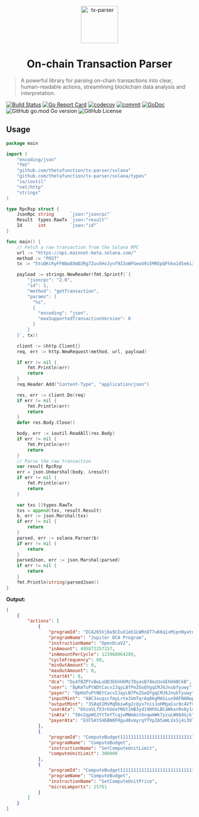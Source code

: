 <p align="center">
<img src="https://www.jeffro.io/assets/wiki/tx-parser/whale.png" alt="tx-parser" width="100">
</p>
<h1 align="center">On-chain Transaction Parser</h1>

> A powerful library for parsing on-chain transactions into clear, human-readable actions, streamlining blockchain data analysis and interpretation.

[![Build Status](https://github.com/thetafunction/tx-parser/workflows/tests/badge.svg)](https://github.com/thetafunction/tx-parser/actions)
[![Go Report Card](https://goreportcard.com/badge/github.com/thetafunction/tx-parser)](https://goreportcard.com/report/github.com/thetafunction/tx-parser)
[![codecov](https://codecov.io/github/0xjeffro/tx-parser/graph/badge.svg?token=1VPAKE8N6P)](https://codecov.io/github/0xjeffro/tx-parser)
[![commit](https://img.shields.io/github/last-commit/0xjeffro/tx-parser)](https://github.com/thetafunction/tx-parser/commits/master)
[![GoDoc](https://pkg.go.dev/badge/github.com/thetafunction/tx-parser?status.svg)](https://pkg.go.dev/github.com/thetafunction/tx-parser@v1.0.0?tab=doc)
![GitHub go.mod Go version](https://img.shields.io/github/go-mod/go-version/0xjeffro/tx-parser)
![GitHub License](https://img.shields.io/github/license/0xjeffro/tx-parser)

## Usage

```go
package main

import (
	"encoding/json"
	"fmt"
	"github.com/thetafunction/tx-parser/solana"
	"github.com/thetafunction/tx-parser/solana/types"
	"io/ioutil"
	"net/http"
	"strings"
)

type RpcRsp struct {
	JsonRpc string      `json:"jsonrpc"`
	Result  types.RawTx `json:"result"`
	Id      int         `json:"id"`
}

func main() { 
	// Fetch a raw transaction from the Solana RPC 
	url := "https://api.mainnet-beta.solana.com/"
	method := "POST"
	tx := "5tuQKcRyFFNQw8XmD2Rg7ZuvXHxJynf9Z3oWFGewU9i5MREpQFhko1d5e6i3z15DqngcRGsXNBtpDvqc5EToAaRd"

	payload := strings.NewReader(fmt.Sprintf(`{
		"jsonrpc": "2.0",
		"id": 1,
		"method": "getTransaction",
		"params": [
		  "%s",
		  {
			"encoding": "json",
			"maxSupportedTransactionVersion": 0
		  }
		]
	}`, tx))

	client := &http.Client{}
	req, err := http.NewRequest(method, url, payload)

	if err != nil {
		fmt.Println(err)
		return
	}
	req.Header.Add("Content-Type", "application/json")

	res, err := client.Do(req)
	if err != nil {
		fmt.Println(err)
		return
	}
	defer res.Body.Close()

	body, err := ioutil.ReadAll(res.Body)
	if err != nil {
		fmt.Println(err)
		return
	}
	// Parse the raw transaction
	var result RpcRsp
	err = json.Unmarshal(body, &result)
	if err != nil {
		fmt.Println(err)
		return
	}

	var txs []types.RawTx
	txs = append(txs, result.Result)
	b, err := json.Marshal(txs)
	if err != nil {
		return
	}
	parsed, err := solana.Parser(b)
	if err != nil {
		return
	}
	parsedJson, err := json.Marshal(parsed)
	if err != nil {
		return
	}
	fmt.Println(string(parsedJson))
}
```

**Output:**

```json
[
    {
        "actions": [
            {
                "programId": "DCA265Vj8a9CEuX1eb1LWRnDT7uK6q1xMipnNyatn23M",
                "programName": "Jupiter DCA Program",
                "instructionName": "OpenDcaV2",
                "inAmount": 495872257157,
                "inAmountPerCycle": 123968064289,
                "cycleFrequency": 60,
                "minOutAmount": 0,
                "maxOutAmount": 0,
                "startAt": 0,
                "dca": "Dy4fBZPYvBwLoUD3EbhHGMz7DyasB74mzUxGEhH4BCkB",
                "user": "8pKmTuPtNDtCacv2JqyLBfPeZGoQYgqCMJ6Jnubfyuwy",
                "payer": "8pKmTuPtNDtCacv2JqyLBfPeZGoQYgqCMJ6Jnubfyuwy",
                "inputMint": "A8C3xuqscfmyLrte3VmTqrAq8kgMASius9AFNANwpump",
                "outputMint": "3S8qX1MsMqRbiwKg2cQyx7nis1oHMgaCuc9c4VfvVdPN",
                "userAta": "6kzoVLfX3rkUeaYNGt1HB3yd19HhhLBCaWkxn9v6y1xb",
                "inAta": "56n2qpWS2YtTeYTcqjwMWmAst6nqwmWk7yzuLW8Q4Gjk",
                "payerAta": "EXFSAYSHEBN8FRgu48vmyrqYTVpZA5aWLVxSj4i3U7oD"
            },
            {
                "programId": "ComputeBudget111111111111111111111111111111",
                "programName": "ComputeBudget",
                "instructionName": "SetComputeUnitLimit",
                "computeUnitLimit": 300000
            },
            {
                "programId": "ComputeBudget111111111111111111111111111111",
                "programName": "ComputeBudget",
                "instructionName": "SetComputeUnitPrice",
                "microLamports": 25761
            }
        ]
    }
]
```

